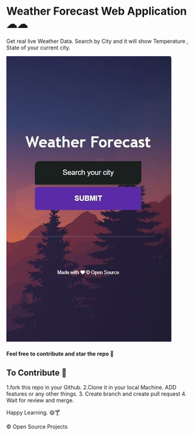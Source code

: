 # Weather Forecast Web Application ☁☁

Get real live Weather Data. Search by City and it will show Temperature , State of your current city.

![gif](https://github.com/BajraYeJoon/Weather_Forecast/blob/main/images/image.gif)

#### Feel free to contribute and star the repo 🌟

## To Contribute 📝

1.fork this repo in your Github. 
2.Clone it in your local Machine. ADD features or any other things.
3. Create branch and create pull request
4. Wait for review and merge.

Happy Learning. 😄🍸

© Open Source Projects
